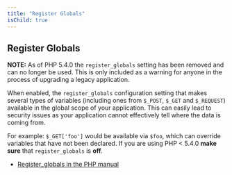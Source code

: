 ```yaml
---
title: "Register Globals"
isChild: true
---
```

## Register Globals

**NOTE:** As of PHP 5.4.0 the `register_globals` setting has been removed and can no 
longer be used. This is only included as a warning for anyone in the process of upgrading a legacy application.

When enabled, the `register_globals` configuration setting that makes several types of variables (including ones from 
`$_POST`, `$_GET` and `$_REQUEST`) available in the global scope of your application. This can easily lead to 
security issues as your application cannot effectively tell where the data is coming from.

For example: `$_GET['foo']` would be available via `$foo`, which can override variables that have not been declared. 
If you are using PHP < 5.4.0 __make sure__ that `register_globals` is __off__.

* [Register_globals in the PHP manual](http://www.php.net/manual/en/security.globals.php)